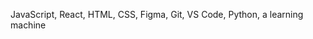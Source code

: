 JavaScript, React, HTML, CSS, Figma,
Git, VS Code, Python, a learning machine 

<!---
Parisan8626/Parisan8626 is a ✨ special ✨ repository because its `README.md` (this file) appears on your GitHub profile.
You can click the Preview link to take a look at your changes.
--->
